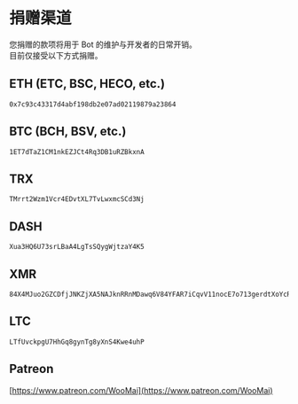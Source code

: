 # 捐赠渠道

您捐赠的款项将用于 Bot 的维护与开发者的日常开销。<br>
目前仅接受以下方式捐赠。

## ETH (ETC, BSC, HECO, etc.)

```
0x7c93c43317d4abf198db2e07ad02119879a23864
```

## BTC (BCH, BSV, etc.)

```
1ET7dTaZ1CM1nkEZJCt4Rq3DB1uRZBkxnA
```

## TRX

```
TMrrt2Wzm1Vcr4EDvtXL7TvLwxmcSCd3Nj
```

## DASH

```
Xua3HQ6U73srLBaA4LgTsSQygWjtzaY4K5
```

## XMR

```
84X4MJuo2GZCDfjJNKZjXA5NAJknRRnMDawq6V84YFAR7iCqvV11nocE7o713gerdtXoYcRWFwQ8jRfzTLDwUMHCEPzBaUE
```

## LTC

```
LTfUvckpgU7HhGq8gynTg8yXnS4Kwe4uhP
```

## Patreon

[https://www.patreon.com/WooMai](https://www.patreon.com/WooMai)

